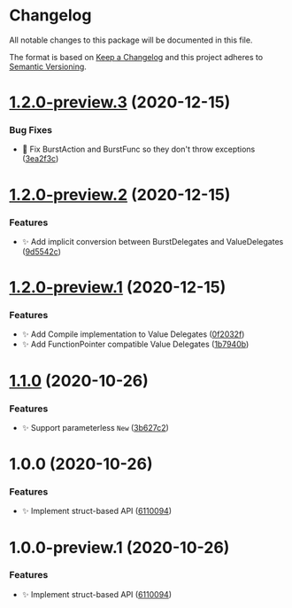# Changelog
All notable changes to this package will be documented in this file.

The format is based on [Keep a Changelog](http://keepachangelog.com/en/1.0.0/) and this project adheres to [Semantic Versioning](http://semver.org/spec/v2.0.0.html).

# [1.2.0-preview.3](https://github.com/CareBoo/Burst.Delegates/compare/v1.2.0-preview.2...v1.2.0-preview.3) (2020-12-15)


### Bug Fixes

* :bug: Fix BurstAction and BurstFunc so they don't throw exceptions ([3ea2f3c](https://github.com/CareBoo/Burst.Delegates/commit/3ea2f3c84b7c6149e3303c939cdeed5a35120c44))

# [1.2.0-preview.2](https://github.com/CareBoo/Burst.Delegates/compare/v1.2.0-preview.1...v1.2.0-preview.2) (2020-12-15)


### Features

* :sparkles: Add implicit conversion between BurstDelegates and ValueDelegates ([9d5542c](https://github.com/CareBoo/Burst.Delegates/commit/9d5542cf9beac7372877ad5a8b36423662ea99fc))

# [1.2.0-preview.1](https://github.com/CareBoo/Burst.Delegates/compare/v1.1.0...v1.2.0-preview.1) (2020-12-15)


### Features

* :sparkles: Add Compile implementation to Value Delegates ([0f2032f](https://github.com/CareBoo/Burst.Delegates/commit/0f2032f5cd5185511e7a847f2a08f73c07f96a76))
* :sparkles: Add FunctionPointer compatible Value Delegates ([1b7940b](https://github.com/CareBoo/Burst.Delegates/commit/1b7940b47064f69f0d723a0a0237f9e1320885ff))

# [1.1.0](https://github.com/CareBoo/Burst.Delegates/compare/v1.0.0...v1.1.0) (2020-10-26)


### Features

* :sparkles: Support parameterless `New` ([3b627c2](https://github.com/CareBoo/Burst.Delegates/commit/3b627c236e40a9ae96771df282e79242c448591a))

# 1.0.0 (2020-10-26)


### Features

* :sparkles: Implement struct-based API ([6110094](https://github.com/CareBoo/Burst.Delegates/commit/6110094ebcab28afac7b69e7c5e9d95eec32b1ea))

# 1.0.0-preview.1 (2020-10-26)


### Features

* :sparkles: Implement struct-based API ([6110094](https://github.com/CareBoo/Burst.Delegates/commit/6110094ebcab28afac7b69e7c5e9d95eec32b1ea))
